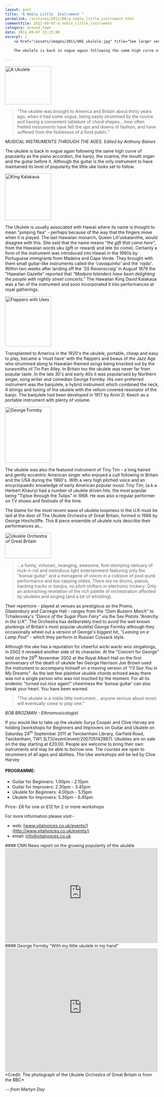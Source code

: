 ```yaml
---
layout: post
title: "A Noble Little  Instrument "
permalink: /archives/2011/09/a_noble_little_instrument.html
commentfile: 2011-09-07-a_noble_little_instrument
category: around_town
date: 2011-09-07 13:23:00
excerpt: |
    <a href="/assets/images/2011/UKE_ukulele.jpg" title="See larger version of - A Ukulele"><img src="/assets/images/2011/UKE_ukulele_thumb.jpg" width="150" height="125" alt="A Ukulele" class="right" /></a>
    
    The ukulele is back in vogue again following the same high curve of popularity as the piano accordion, the banjo, the ocarina, the mouth organ and the guitar before it. Although the guitar is the only instrument to have maintained its level of popularity the little uke looks set to follow.

---
```


<a href="/assets/images/2011/UKE_ukulele.jpg" title="See larger version of - A Ukulele"><img src="/assets/images/2011/UKE_ukulele_thumb.jpg" width="150" height="125" alt="A Ukulele" class="right" /></a>

> "The ukulele was brought to America and Britain about thirty years ago, when it had some vogue, being easily strummed by the novice and having a convenient tablature of chord shapes....how often fretted instruments have felt the ups and downs of fashion, and have suffered from the fickleness of a fond public."

<cite>MUSICAL INSTRUMENTS THROUGH THE AGES. Edited by Anthony Baines</cite>

The ukulele is back in vogue again following the same high curve of popularity as the piano accordion, the banjo, the ocarina, the mouth organ and the guitar before it. Although the guitar is the only instrument to have maintained its level of popularity the little uke looks set to follow.

<a href="/assets/images/2011/UKE_king-kalakaua.jpg" title="See larger version of - King Kalakaua"><img src="/assets/images/2011/UKE_king-kalakaua_thumb.jpg" width="150" height="153" alt="King Kalakaua" class="photo right" /></a>

The Ukulele is usually associated with Hawaii where its name is thought to mean "jumping flea" - perhaps because of the way that the fingers move when it is played. The last Hawaiian monarch, Queen Lili'uokalanithe, would disagree with this. She said that the name means *"the gift that came here"*, from the Hawaiian words uku (gift or reward) and lele (to come). Certainly a form of the instrument was introduced into Hawaii in the 1880s by Portuguese immigrants from Madeira and Cape Verde. They brought with them small guitar-like instruments called the *'cavaquinho'* and the *'rajão'*. Within two weeks after landing off the *'SS Ravenscraig'* in August 1879 the "Hawaiian Gazette" reported that *"Madeira Islanders have been delighting the people with nightly street concerts."* The Hawaiian King David Kalakaua was a fan of the instrument and soon incorporated it into performances at royal gatherings.

<a href="/assets/images/2011/UKE_flappers.jpg" title="See larger version of - Flappers with Ukes"><img src="/assets/images/2011/UKE_flappers_thumb.jpg" width="150" height="164" alt="Flappers with Ukes" class="photo right" /></a>

Transplanted to America in the 1920's the ukulele, portable, cheap and easy to play, became a 'must have' with the flappers and beaus of the Jazz Age who strummed along to Hawaiian themed songs being knocked out by the tunesmiths of Tin Pan Alley. In Britain too the ukulele was never far from popular taste. In the late 30's and early 40s it was popularised by Northern singer, song writer and comedian George Formby. His own preferred instrument was the banjulele, a hybrid instrument which combined the neck, 4 strings and tuning of the ukulele with the vellum covered resonator of the banjo. The banjulele had been developed in 1917 by Alvin D. Keech as a portable instrument with plenty of volume.

<a href="/assets/images/2011/UKE_george-formby.jpg" title="See larger version of - George Formby"><img src="/assets/images/2011/UKE_george-formby_thumb.jpg" width="150" height="183" alt="George Formby" class="photo right" /></a>

The ukulele was also the featured instrument of Tiny Tim - a long haired and gently eccentric American singer who enjoyed a cult following in Britain and the USA during the 1960's. With a very high pitched voice and an encyclopaedic knowledge of early American popular music Tiny Tim, (a.k.a Herbert Khaury) had a number of ukulele driven hits, the most popular being "Tiptoe through the Tulips" in 1968. He was also a regular performer on TV shows and festivals of the time.

The blame for the most recent wave of ukulele loopiness in the U.K must be laid at the door of The Ukulele Orchestra of Great Britain, formed in 1986 by George Hinchcliffe. This 8 piece ensemble of ukulele nuts describe their performances as...

<a href="/assets/images/2011/UKE_UkuleleOrchestra_of_GB.jpg" title="See larger version of - Ukulele Orchestra of Great Britain"><img src="/assets/images/2011/UKE_UkuleleOrchestra_of_GB_thumb.jpg" width="150" height="84" alt="Ukulele Orchestra of Great Britain" class=" right" /></a>

> ...a funny, virtuosic, twanging, awesome, foot-stomping obituary of rock-n-roll and melodious light entertainment featuring only the "bonsai guitar" and a menagerie of voices in a collision of post-punk performance and toe-tapping oldies. There are no drums, pianos, backing tracks or banjos, no pitch shifters or electronic trickery. Only an astonishing revelation of the rich palette of orchestration afforded by ukuleles and singing (and a bit of whistling).

Their repertoire - played at venues as prestigious as the Proms, Glastonbury and Carnegie Hall - ranges from the *"Dam Busters March"* to Tchaikovsky's *"Dance of the Sugar Plum Fairy"* via the Sex Pistols *"Anarchy in the U.K"*. The Orchestra has deliberately tried to avoid the well known plunkings of Britain's most popular ukulelist George Formby although they occasionally wheel out a version of George's biggest hit, *"Leaning on a Lamp Post"* - which they perform in Russian Cossack style.

Although the uke has a reputation for cheerful wicki wacki woo singalongs, in 2002 it revealed another side of its character. At the "Concert for George" held on the 29<sup>th</sup> November 2002 at the Royal Albert Hall on the first anniversary of the death of ukulele fan George Harrison Joe Brown used the instrument to accompany himself on a moving version of *"I'll See You in My Dreams"*. As the last few plaintive ukulele chords echoed away there was not a single person who was not touched by the moment. For all its endemic "turned out nice again!" cheeriness the 'bonsai guitar' can also break your heart. You have been warned.

> "The ukulele is a noble little instrument... anyone serious about music will eventually come to play one."

<cite>BOB BROZMAN - Ethnomusicologist</cite>

<div markdown="1" class="box">
If you would like to take up the ukulele Surya Cooper and Clive Harvey are holding [workshops for Beginners and Improvers on Guitar and Ukulele on Saturday 24<sup>th</sup> September 2011 at Twickenham Library, Garfield Road, Twickenham, TW1 3LT](/event/event/200705142987). Ukuleles are on sale on the day starting at £20.00. People are welcome to bring their own instruments and may be able to borrow one. The courses are open to strummers of all ages and abilities. The Uke workshops will be led by Clive Harvey

#### PROGRAMME:

-   Guitar for Beginners: 1.00pm - 2.15pm
-   Guitar for Improvers: 2.30pm - 3.45pm
-   Ukulele for Beginners: 4.00pm - 5.15pm
-   Ukulele for Improvers: 5.30pm - 6.45pm

Price- £8 for one or £12 for 2 or more workshops

For more information please visit:-

-   web: [www.vitalvoices.co.uk/events/](http://www.vitalvoices.co.uk/events/)
-   email: <info@vitalvoices.co.uk>

</div>
<div markdown="1" class="box">
#### CNN News report on the growing popularity of the ukulele

<iframe width="500" height="311" src="http://www.youtube-nocookie.com/embed/386UwJer77o?rel=0" frameborder="0" allowfullscreen>
</iframe>
</div>
<div markdown="1" class="box">
#### George Formby "With my little ukulele in my hand"

<iframe width="500" height="405" src="http://www.youtube-nocookie.com/embed/_ZYFXUg4aLc?rel=0" frameborder="0" allowfullscreen>
</iframe>
</div>
*Credit: The photograph of the Ukulele Orchestra of Great Britain is from the BBC*

<cite>-- from Martyn Day</cite>
